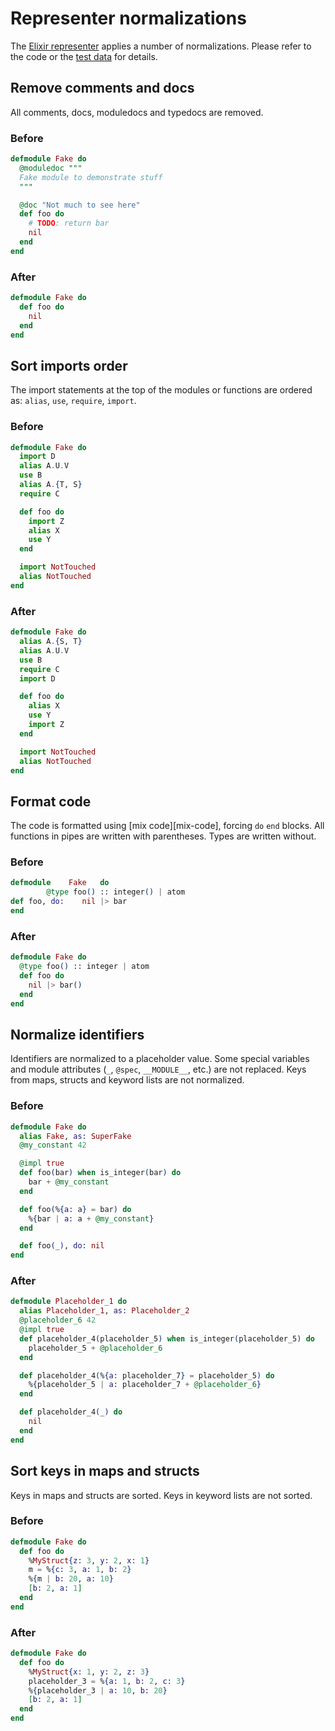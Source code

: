 # Representer normalizations

The [Elixir representer][representer] applies a number of normalizations.
Please refer to the code or the [test data][test-data] for details.

## Remove comments and docs

All comments, docs, moduledocs and typedocs are removed.

### Before

```elixir
defmodule Fake do
  @moduledoc """
  Fake module to demonstrate stuff
  """

  @doc "Not much to see here"
  def foo do
    # TODO: return bar
    nil
  end
end
```

### After

```elixir
defmodule Fake do
  def foo do
    nil
  end
end
```

## Sort imports order

The import statements at the top of the modules or functions are ordered as: `alias`, `use`, `require`, `import`.

### Before

```elixir
defmodule Fake do
  import D
  alias A.U.V
  use B
  alias A.{T, S}
  require C

  def foo do
    import Z
    alias X
    use Y
  end

  import NotTouched
  alias NotTouched
end
```

### After

```elixir
defmodule Fake do
  alias A.{S, T}
  alias A.U.V
  use B
  require C
  import D

  def foo do
    alias X
    use Y
    import Z
  end

  import NotTouched
  alias NotTouched
end
```

## Format code

The code is formatted using [mix code][mix-code], forcing `do` `end` blocks.
All functions in pipes are written with parentheses.
Types are written without.

### Before

[//]: # (elixir-formatter-disable-next-block)

```elixir
defmodule    Fake   do
        @type foo() :: integer() | atom
def foo, do:    nil |> bar
end
```

### After

```elixir
defmodule Fake do
  @type foo() :: integer | atom
  def foo do
    nil |> bar()
  end
end
```

## Normalize identifiers

Identifiers are normalized to a placeholder value.
Some special variables and module attributes (`_`, `@spec`, `__MODULE__`, etc.) are not replaced.
Keys from maps, structs and keyword lists are not normalized.

### Before

```elixir
defmodule Fake do
  alias Fake, as: SuperFake
  @my_constant 42

  @impl true
  def foo(bar) when is_integer(bar) do
    bar + @my_constant
  end

  def foo(%{a: a} = bar) do
    %{bar | a: a + @my_constant}
  end

  def foo(_), do: nil
end
```

### After

```elixir
defmodule Placeholder_1 do
  alias Placeholder_1, as: Placeholder_2
  @placeholder_6 42
  @impl true
  def placeholder_4(placeholder_5) when is_integer(placeholder_5) do
    placeholder_5 + @placeholder_6
  end

  def placeholder_4(%{a: placeholder_7} = placeholder_5) do
    %{placeholder_5 | a: placeholder_7 + @placeholder_6}
  end

  def placeholder_4(_) do
    nil
  end
end
```

## Sort keys in maps and structs

Keys in maps and structs are sorted.
Keys in keyword lists are not sorted.

### Before

```elixir
defmodule Fake do
  def foo do
    %MyStruct{z: 3, y: 2, x: 1}
    m = %{c: 3, a: 1, b: 2}
    %{m | b: 20, a: 10}
    [b: 2, a: 1]
  end
end
```

### After

```elixir
defmodule Fake do
  def foo do
    %MyStruct{x: 1, y: 2, z: 3}
    placeholder_3 = %{a: 1, b: 2, c: 3}
    %{placeholder_3 | a: 10, b: 20}
    [b: 2, a: 1]
  end
end
```

[representer]: https://github.com/exercism/elixir-representer
[test-data]: https://github.com/exercism/elixir-representer/tree/main/test_data
[mix-format]: https://hexdocs.pm/mix/main/Mix.Tasks.Format.html

